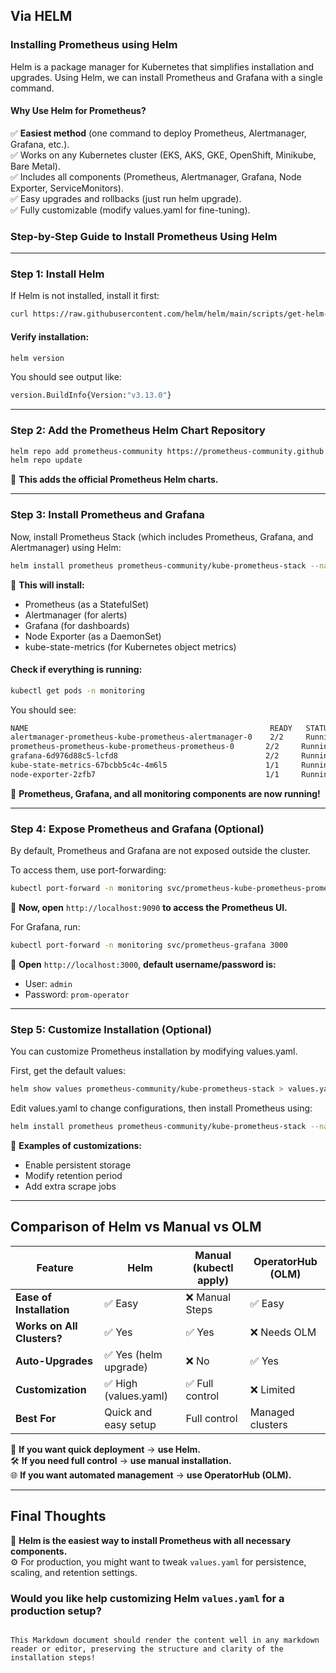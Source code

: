 ## Via HELM

### Installing Prometheus using Helm

Helm is a package manager for Kubernetes that simplifies installation and upgrades. Using Helm, we can install Prometheus and Grafana with a single command.

#### Why Use Helm for Prometheus?

✅ **Easiest method** (one command to deploy Prometheus, Alertmanager, Grafana, etc.).  
✅ Works on any Kubernetes cluster (EKS, AKS, GKE, OpenShift, Minikube, Bare Metal).  
✅ Includes all components (Prometheus, Alertmanager, Grafana, Node Exporter, ServiceMonitors).  
✅ Easy upgrades and rollbacks (just run helm upgrade).  
✅ Fully customizable (modify values.yaml for fine-tuning).

### Step-by-Step Guide to Install Prometheus Using Helm

---

### Step 1: Install Helm

If Helm is not installed, install it first:

```bash
curl https://raw.githubusercontent.com/helm/helm/main/scripts/get-helm-3 | bash
```

#### Verify installation:

```bash
helm version
```

You should see output like:

```bash
version.BuildInfo{Version:"v3.13.0"}
```

---

### Step 2: Add the Prometheus Helm Chart Repository

```bash
helm repo add prometheus-community https://prometheus-community.github.io/helm-charts
helm repo update
```

📌 **This adds the official Prometheus Helm charts.**

---

### Step 3: Install Prometheus and Grafana

Now, install Prometheus Stack (which includes Prometheus, Grafana, and Alertmanager) using Helm:

```bash
helm install prometheus prometheus-community/kube-prometheus-stack --namespace monitoring --create-namespace
```

📌 **This will install:**
- Prometheus (as a StatefulSet)
- Alertmanager (for alerts)
- Grafana (for dashboards)
- Node Exporter (as a DaemonSet)
- kube-state-metrics (for Kubernetes object metrics)

#### Check if everything is running:

```bash
kubectl get pods -n monitoring
```

You should see:

```bash
NAME                                                      READY   STATUS    RESTARTS   AGE
alertmanager-prometheus-kube-prometheus-alertmanager-0    2/2     Running   0          1m
prometheus-prometheus-kube-prometheus-prometheus-0       2/2     Running   0          1m
grafana-6d976d88c5-lcfd8                                 2/2     Running   0          1m
kube-state-metrics-67bcbb5c4c-4m6l5                      1/1     Running   0          1m
node-exporter-2zfb7                                      1/1     Running   0          1m
```

🚀 **Prometheus, Grafana, and all monitoring components are now running!**

---

### Step 4: Expose Prometheus and Grafana (Optional)

By default, Prometheus and Grafana are not exposed outside the cluster.

To access them, use port-forwarding:

```bash
kubectl port-forward -n monitoring svc/prometheus-kube-prometheus-prometheus 9090
```

📌 **Now, open** `http://localhost:9090` **to access the Prometheus UI.**

For Grafana, run:

```bash
kubectl port-forward -n monitoring svc/prometheus-grafana 3000
```

📌 **Open** `http://localhost:3000`, **default username/password is:**
- User: `admin`
- Password: `prom-operator`

---

### Step 5: Customize Installation (Optional)

You can customize Prometheus installation by modifying values.yaml.

First, get the default values:

```bash
helm show values prometheus-community/kube-prometheus-stack > values.yaml
```

Edit values.yaml to change configurations, then install Prometheus using:

```bash
helm install prometheus prometheus-community/kube-prometheus-stack --namespace monitoring -f values.yaml
```

📌 **Examples of customizations:**
- Enable persistent storage
- Modify retention period
- Add extra scrape jobs

---

## Comparison of Helm vs Manual vs OLM

| **Feature**               | **Helm**                     | **Manual (kubectl apply)** | **OperatorHub (OLM)**       |
|---------------------------|------------------------------|----------------------------|-----------------------------|
| **Ease of Installation**   | ✅ Easy                      | ❌ Manual Steps            | ✅ Easy                     |
| **Works on All Clusters?** | ✅ Yes                       | ✅ Yes                     | ❌ Needs OLM                |
| **Auto-Upgrades**          | ✅ Yes (helm upgrade)        | ❌ No                      | ✅ Yes                      |
| **Customization**          | ✅ High (values.yaml)        | ✅ Full control            | ❌ Limited                  |
| **Best For**               | Quick and easy setup         | Full control               | Managed clusters           |

📌 **If you want quick deployment** → **use Helm.**  
🛠 **If you need full control** → **use manual installation.**  
🌐 **If you want automated management** → **use OperatorHub (OLM).**

---

## Final Thoughts

🚀 **Helm is the easiest way to install Prometheus with all necessary components.**  
⚙️ For production, you might want to tweak `values.yaml` for persistence, scaling, and retention settings.

### Would you like help customizing Helm `values.yaml` for a production setup?
```

This Markdown document should render the content well in any markdown reader or editor, preserving the structure and clarity of the installation steps!